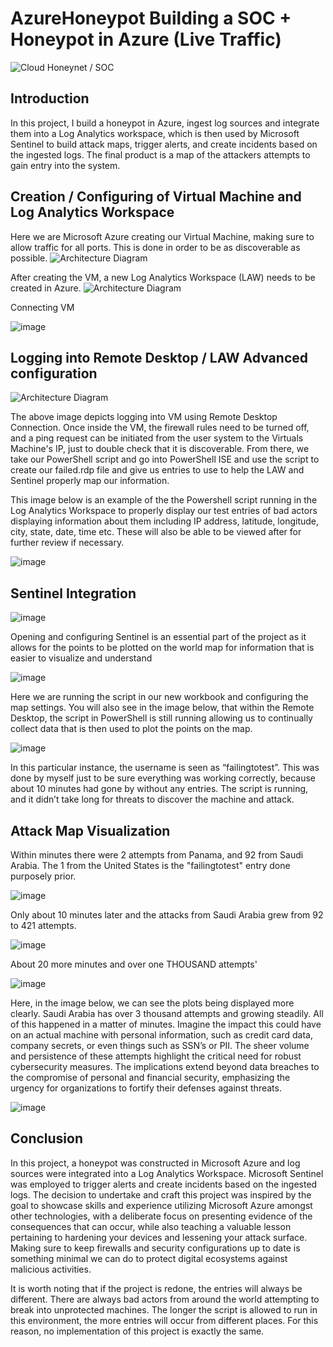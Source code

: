 # AzureHoneypot Building a SOC + Honeypot in Azure (Live Traffic)
![Cloud Honeynet / SOC](https://github.com/Scottiesene/AzureHoneypot/assets/151565915/c600ecd6-b927-4032-b41d-0e2c821f29d5)


## Introduction

In this project, I build a honeypot in Azure, ingest log sources and integrate them into a Log Analytics workspace, which is then used by Microsoft Sentinel to build attack maps, trigger alerts, and create incidents based on the ingested logs. The final product is a map of the attackers attempts to gain entry into the system.



## Creation / Configuring of Virtual Machine and Log Analytics Workspace

Here we are Microsoft Azure creating our Virtual Machine, making sure to allow traffic for all ports. This is done in order to be as discoverable as possible.
![Architecture Diagram](https://github.com/Scottiesene/AzureHoneypot/assets/151565915/4a87d7e0-a1e7-43a7-8dfb-eeb84bc12f75)

After creating the VM, a new Log Analytics Workspace (LAW) needs to be created in Azure. 
![Architecture Diagram](https://github.com/Scottiesene/AzureHoneypot/assets/151565915/8c3061c0-9036-4b87-b86d-3c4d270e3b4b)

Connecting VM 

![image](https://github.com/Scottiesene/AzureHoneypot/assets/151565915/1f7f0a5e-45ff-4ed6-b002-24cef24be1d1)


## Logging into Remote Desktop / LAW Advanced configuration

![Architecture Diagram](https://github.com/Scottiesene/AzureHoneypot/assets/151565915/10ca4029-1084-4813-947e-efd1ac1f5d9a)

The above image depicts logging into VM using Remote Desktop Connection. Once inside the VM, the firewall rules need to be turned off, and a ping request can be initiated from the user system to the Virtuals Machine's IP, just to double check that it is discoverable. From there, we take our PowerShell script and go into PowerShell ISE and use the script to create our failed.rdp file and give us entries to use to help the LAW and Sentinel properly map our information.

This image below is an example of the the Powershell script running in the Log Analytics Workspace to properly display our test entries of bad actors displaying information about them including IP address, latitude, longitude, city, state, date, time etc. These will also be able to be viewed after for further review if necessary.

![image](https://github.com/Scottiesene/AzureHoneypot/assets/151565915/9babbbd3-ed9a-4a67-bbf6-dbaa5996d4e0)


## Sentinel Integration 

![image](https://github.com/Scottiesene/AzureHoneypot/assets/151565915/6b9fd331-e3fb-4f4a-93ff-1d81d76ca4b0)

Opening and configuring Sentinel is an essential part of the project as it allows for the points to be plotted on the world map for information that is easier to visualize and understand

![image](https://github.com/Scottiesene/AzureHoneypot/assets/151565915/d8242f8c-16c9-4121-905f-0fdad58b0d1b)

Here we are running the script in our new workbook and configuring the map settings. You will also see in the image below, that within the Remote Desktop, the script in PowerShell is still running allowing us to continually collect data that is then used to plot the points on the map. 

![image](https://github.com/Scottiesene/AzureHoneypot/assets/151565915/b254d12e-5f5b-4f06-8b37-4aba294a84e7)

In this particular instance, the username is seen as “failingtotest”. This was done by myself just to be sure everything was working correctly, because about 10 minutes had gone by without any entries. The script is running, and it didn’t take long for threats to discover the machine and attack.


## Attack Map Visualization

Within minutes there were 2 attempts from Panama, and 92 from Saudi Arabia. The 1 from the United States is the "failingtotest" entry done purposely prior.

![image](https://github.com/Scottiesene/AzureHoneypot/assets/151565915/2d76fb87-da68-4657-8e62-b3ba16be604e)

Only about 10 minutes later and the attacks from Saudi Arabia grew from 92 to 421 attempts.

![image](https://github.com/Scottiesene/AzureHoneypot/assets/151565915/666f8cac-b2f3-4d80-b83b-f604e153fb5f)

About 20 more minutes and over one THOUSAND attempts'

![image](https://github.com/Scottiesene/AzureHoneypot/assets/151565915/73324b5c-f67b-4e13-915d-5fa689ce26af)

Here, in the image below, we can see the plots being displayed more clearly. Saudi Arabia has over 3 thousand attempts and growing steadily. All of this happened in a matter of minutes. Imagine the impact this could have on an actual machine with personal information, such as credit card data, company secrets, or even things such as SSN’s or PII. The sheer volume and persistence of these attempts highlight the critical need for robust cybersecurity measures. The implications extend beyond data breaches to the compromise of personal and financial security, emphasizing the urgency for organizations to fortify their defenses against threats. 

![image](https://github.com/Scottiesene/AzureHoneypot/assets/151565915/75f21bc0-4826-4f7c-9030-07a7ad26e180)



## Conclusion

In this project, a honeypot was constructed in Microsoft Azure and log sources were integrated into a Log Analytics Workspace. Microsoft Sentinel was employed to trigger alerts and create incidents based on the ingested logs. The decision to undertake and craft this project was inspired by the goal to showcase skills and experience utilizing Microsoft Azure amongst other technologies, with a deliberate focus on presenting evidence of the consequences that can occur, while also teaching a valuable lesson pertaining to hardening your devices and lessening your attack surface. Making sure to keep firewalls and security configurations up to date is something minimal we can do to protect digital ecosystems against malicious activities.   

It is worth noting that if the project is redone, the entries will always be different. There are always bad actors from around the world attempting to break into unprotected machines. The longer the script is allowed to run in this environment, the more entries will occur from different places. For this reason, no implementation of this project is exactly the same.
